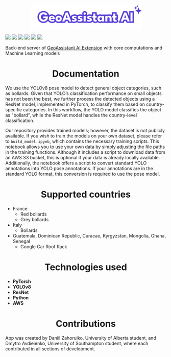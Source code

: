 <p align="center">
  <img width="70%" src="./readme_helpers/logo.svg">
</p>
<p>
  <img src="https://img.shields.io/badge/release-v1.0.0-blue?style=flat-square"/>
  <img src="https://img.shields.io/badge/release_date-september_2024-979621?style=flat-square"/>
  <img src="https://img.shields.io/badge/license-CC_BY_NC_SA_4.0-red?style=flat-square"/>
  <img src="https://img.shields.io/badge/Jupyter-Notebook-red?logo=jupyter&style=flat-square"/>
  <img src="https://img.shields.io/badge/Server-Flask-yellow?logo=flask&style=flat-square"/>
  <img src="https://img.shields.io/badge/Made_with-YOLO-blue?style=flat-square"/>
</p>

<p>
   Back-end server of <a href="https://github.com/daniil-zahoruiko/GeoAssistant-AI-Extension">GeoAssistant AI Extension</a> with core computations and Machine Learning models
</p>

<h1 align="center">Documentation</h1>

We use the YOLOv8 pose model to detect general object categories, such as bollards. Given that YOLO’s classification performance on small objects has not been the best, we further process the detected objects using a ResNet model, implemented in PyTorch, to classify them based on country-specific categories. In this workflow, the YOLO model classifies the object as "bollard", while the ResNet model handles the country-level classification.

Our repository provides trained models; however, the dataset is not publicly available. If you wish to train the models on your own dataset, please refer to `build_model.ipynb`, which contains the necessary training scripts. This notebook allows you to use your own data by simply adjusting the file paths in the training functions. Although it includes a script to download data from an AWS S3 bucket, this is optional if your data is already locally available. Additionally, the notebook offers a script to convert standard YOLO annotations into YOLO pose annotations. If your annotations are in the standard YOLO format, this conversion is required to use the pose model.

<h1 align="center">Supported countries</h1>

- France
  * Red bollards
  * Grey bollards
- Italy
  * Bollards
- Guatemala, Dominican Republic, Curacao, Kyrgyzstan, Mongolia, Ghana, Senegal
  * Google Car Roof Rack

<h1 align="center">Technologies used</h1>

- **PyTorch**
- **YOLOv8**
- **ResNet**
- **Python**
- **AWS**

<h1 align="center">Contributions</h1>
App was created by Daniil Zahoruiko, University of Alberta student, and Dmytro Avdieienko, University of Southampton student, where each contributed in all sections of development.
